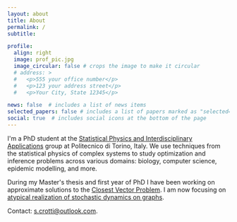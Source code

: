 ```yaml
---
layout: about
title: About
permalink: /
subtitle:

profile:
  align: right
  image: prof_pic.jpg
  image_circular: false # crops the image to make it circular
  # address: >
  #   <p>555 your office number</p>
  #   <p>123 your address street</p>
  #   <p>Your City, State 12345</p>

news: false  # includes a list of news items
selected_papers: false # includes a list of papers marked as "selected={true}"
social: true  # includes social icons at the bottom of the page
---
```



I'm a PhD student at the <a href="https://www.disat.polito.it/research/research_groups/cmpcs/statistical_physics_and_interdisciplinary_applications"> Statistical Physics and Interdisciplinary Applications</a> group at Politecnico di Torino, Italy.
We use techniques from the statistical physics of complex systems to study optimization and inference problems across various domains: biology, computer science, epidemic modelling, and more.

During my Master's thesis and first year of PhD I have been working on approximate solutions to the [Closest Vector Problem](https://en.wikipedia.org/wiki/Lattice_problem#Closest_vector_problem_(CVP)).
I am now focusing on [atypical realization of stochastic dynamics on graphs](https://arxiv.org/abs/2303.17403).

Contact: [s.crotti@outlook.com](mailto:s.crotti@outlook.com).